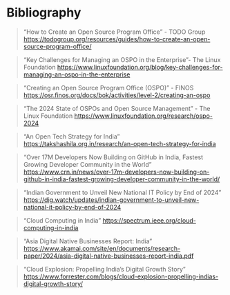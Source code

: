 # Bibliography

> “How to Create an Open Source Program Office” - TODO Group https://todogroup.org/resources/guides/how-to-create-an-open-source-program-office/

> “Key Challenges for Managing an OSPO in the Enterprise”- The Linux Foundation https://www.linuxfoundation.org/blog/key-challenges-for-managing-an-ospo-in-the-enterprise

> “Creating an Open Source Program Office (OSPO)” - FINOS https://osr.finos.org/docs/bok/activities/level-2/creating-an-ospo

> “The 2024 State of OSPOs and Open Source Management” - The Linux Foundation https://www.linuxfoundation.org/research/ospo-2024

> “An Open Tech Strategy for India” https://takshashila.org.in/research/an-open-tech-strategy-for-india

> “Over 17M Developers Now Building on GitHub in India, Fastest Growing Developer Community in the World” https://www.crn.in/news/over-17m-developers-now-building-on-github-in-india-fastest-growing-developer-community-in-the-world/

> “Indian Government to Unveil New National IT Policy by End of 2024” https://dig.watch/updates/indian-government-to-unveil-new-national-it-policy-by-end-of-2024

> “Cloud Computing in India” https://spectrum.ieee.org/cloud-computing-in-india

> “Asia Digital Native Businesses Report: India” https://www.akamai.com/site/en/documents/research-paper/2024/asia-digital-native-businesses-report-india.pdf

> “Cloud Explosion: Propelling India’s Digital Growth Story” https://www.forrester.com/blogs/cloud-explosion-propelling-indias-digital-growth-story/

